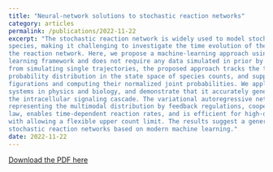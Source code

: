 ```yaml
---
title: "Neural-network solutions to stochastic reaction networks"
category: articles
permalink: /publications/2022-11-22
excerpt: "The stochastic reaction network is widely used to model stochastic processes in physics, chemistry and biology. However, the size of the state space increases exponentially with the number of
species, making it challenging to investigate the time evolution of the chemical master equation for
the reaction network. Here, we propose a machine-learning approach using the variational autoregressive network to solve the chemical master equation. The approach is based on the reinforcement
learning framework and does not require any data simulated in prior by another method. Different
from simulating single trajectories, the proposed approach tracks the time evolution of the joint
probability distribution in the state space of species counts, and supports direct sampling of con-
figurations and computing their normalized joint probabilities. We apply the approach to various
systems in physics and biology, and demonstrate that it accurately generates the probability distribution over time in the genetic toggle switch, the early life self-replicator, the epidemic model and
the intracellular signaling cascade. The variational autoregressive network exhibits a plasticity in
representing the multimodal distribution by feedback regulations, cooperates with the conservation
law, enables time-dependent reaction rates, and is efficient for high-dimensional reaction networks
with allowing a flexible upper count limit. The results suggest a general approach to investigate
stochastic reaction networks based on modern machine learning."
date: 2022-11-22
---
```


[Download the PDF here](https://github.com/jamestang23/jamestang23.github.io/blob/master/2.pdf)
